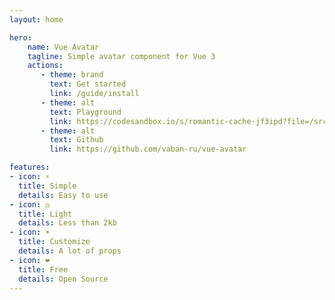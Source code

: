 ```yaml
---
layout: home

hero:
    name: Vue Avatar
    tagline: Simple avatar component for Vue 3
    actions:
       - theme: brand
         text: Get started
         link: /guide/install
       - theme: alt
         text: Playground
         link: https://codesandbox.io/s/romantic-cache-jf3ipd?file=/src/App.vue
       - theme: alt
         text: Github
         link: https://github.com/vaban-ru/vue-avatar

features:
- icon: ⚡️
  title: Simple
  details: Easy to use
- icon: ⚖️
  title: Light
  details: Less than 2kb
- icon: ☀️
  title: Customize
  details: A lot of props
- icon: ❤️
  title: Free
  details: Open Source
---
```

